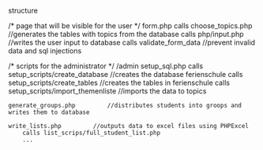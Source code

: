 structure

/* page that will be visible for the user */
form.php 
	calls choose_topics.php			//generates the tables with topics from the database
	calls php/input.php			//writes the user input to database
		calls validate_form_data			//prevent invalid data and sql injections

/* scripts for the administrator */
/admin
	setup_sql.php
		calls setup_scripts/create_database			//creates the database ferienschule
		calls setup_scripts/create_tables				//creates the tables in ferienschule
		calls setup_scripts/import_themenliste				//imports the data to topics

	generate_groups.php			//distributes students into groops and writes them to database

	write_lists.php			//outputs data to excel files using PHPExcel
		calls list_scrips/full_student_list.php
		...